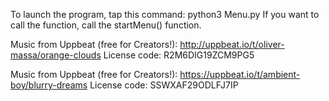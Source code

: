 To launch the program, tap this command: python3 Menu.py 
If you want to call the function, call the startMenu() function.

Music from Uppbeat (free for Creators!):
http://uppbeat.io/t/oliver-massa/orange-clouds
License code: R2M6DIG19ZCM9PG5

Music from Uppbeat (free for Creators!):
https://uppbeat.io/t/ambient-boy/blurry-dreams
License code: SSWXAF29ODLFJ7IP